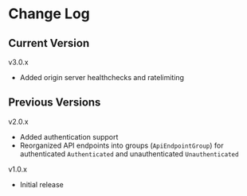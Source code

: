 # Change Log

## Current Version

v3.0.x

- Added origin server healthchecks and ratelimiting

## Previous Versions

v2.0.x

- Added authentication support
- Reorganized API endpoints into groups (`ApiEndpointGroup`) for authenticated `Authenticated` and unauthenticated `Unauthenticated`

v1.0.x

- Initial release
